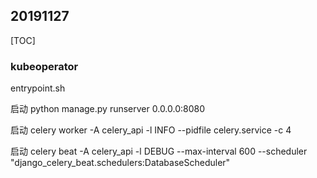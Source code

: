 ## 20191127

[TOC]

### kubeoperator

entrypoint.sh

启动 python manage.py  runserver 0.0.0.0:8080

启动 celery  worker -A celery_api -l INFO --pidfile celery.service -c 4

启动 celery beat -A celery_api -l DEBUG --max-interval 600 --scheduler "django_celery_beat.schedulers:DatabaseScheduler"

 